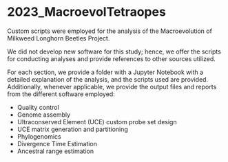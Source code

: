 # 2023_MacroevolTetraopes

Custom scripts were employed for the analysis of the Macroevolution of Milkweed Longhorn Beetles Project.

We did not develop new software for this study; hence, we offer the scripts for conducting analyses and provide references to other sources utilized.

For each section, we provide a folder with a Jupyter Notebook with a detailed explanation of the analysis, and the scripts used are provided. Additionally, whenever applicable, we provide the output files and reports from the different software employed:

- Quality control
- Genome assembly
- Ultraconserved Element (UCE) custom probe set design
- UCE matrix generation and partitioning
- Phylogenomics
- Divergence Time Estimation
- Ancestral range estimation
